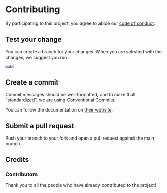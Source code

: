 # Contributing

By participating to this project, you agree to abide our
[code of conduct](/CODE_OF_CONDUCT.md).

## Test your change

You can create a branch for your changes.
When you are satisfied with the changes, we suggest you run:

```sh
make
```

## Create a commit

Commit messages should be well formatted, and to make that "standardized",
we are using Conventional Commits.

You can follow the documentation on
[their website](https://www.conventionalcommits.org).

## Submit a pull request

Push your branch to your fork and open a pull request against the main branch.

## Credits

### Contributors

Thank you to all the people who have already contributed to the project!
